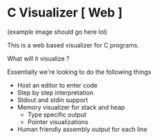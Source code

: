 # C Visualizer [ Web ]

(example image should go here lol)

This is a web based visualizer for C programs.

What will it visualize ?

Essentially we're looking to do the following things

- Host an editor to enter code
- Step by step interpretation
- Stdout and stdin support
- Memory visualizer for stack and heap
  - Type specific output
  - Pointer visualizations
- Human friendly assembly output for each line
